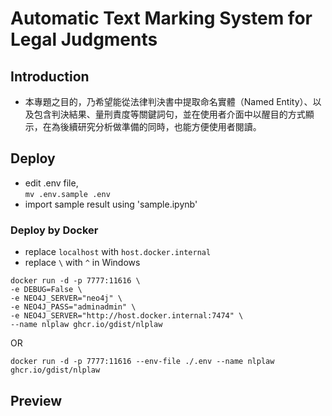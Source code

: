 # Automatic Text Marking System for Legal Judgments

## Introduction
- 本專題之目的，乃希望能從法律判決書中提取命名實體（Named Entity）、以及包含判決結果、量刑責度等關鍵詞句，並在使用者介面中以醒目的方式顯示，在為後續研究分析做準備的同時，也能方便使用者閱讀。

## Deploy

- edit .env file,  
`mv .env.sample .env`
- import sample result using 'sample.ipynb'

### Deploy by Docker

- replace `localhost` with `host.docker.internal`
- replace `\` with `^`  in Windows

```
docker run -d -p 7777:11616 \
-e DEBUG=False \
-e NEO4J_SERVER="neo4j" \
-e NEO4J_PASS="adminadmin" \
-e NEO4J_SERVER="http://host.docker.internal:7474" \
--name nlplaw ghcr.io/gdist/nlplaw
```
OR
```
docker run -d -p 7777:11616 --env-file ./.env --name nlplaw ghcr.io/gdist/nlplaw 
```

## Preview